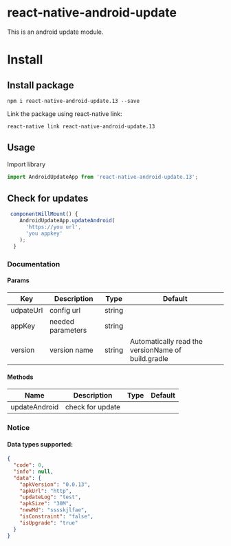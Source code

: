 # react-native-android-update

This is an android update module.


# Install

## Install package

```
npm i react-native-android-update.13 --save
```

Link the package using react-native link:

```
react-native link react-native-android-update.13
```

## Usage

Import library
```javascript
import AndroidUpdateApp from 'react-native-android-update.13';
```
## Check for updates

```javascript
 componentWillMount() {
    AndroidUpdateApp.updateAndroid(
      'https://you url',
      'you appkey'
    );
  }
```


### Documentation

#### Params

|Key       | Description          | Type  | Default|
| ---      | -----------          | ----  | ------ |
|udpateUrl | config url           |string |        |
|appKey    | needed parameters    |string |        |
|version   | version name         |string | Automatically read the versionName of build.gradle |

#### Methods

| Name          | Description       | Type | Default|
| ------------- | ------------------| ---- | ------ |
| updateAndroid | check for update  |      |        |



### Notice

#### Data types supported:
```json
{
  "code": 0,
  "info": null,
  "data": {
    "apkVersion": "0.0.13",
    "apkUrl": "http",
    "updateLog": "test",
    "apkSize": "30M",
    "newMd": "sssskjlfae",
    "isConstraint": "false",
    "isUpgrade": "true"
  }
}
```
